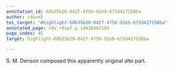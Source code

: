 ```yaml
---
annotation_id: 68b35b20-042f-4750-92e9-673d417158ba
author: rdunn5
tei_target: "#highlight-68b35b20-042f-4750-92e9-673d417158ba"
annotated_page: rdx_r8spf.p.idm26363104
page_index: 45
target: highlight-68b35b20-042f-4750-92e9-673d417158ba

---
```

S. M. Denson composed this apparently original alto part.